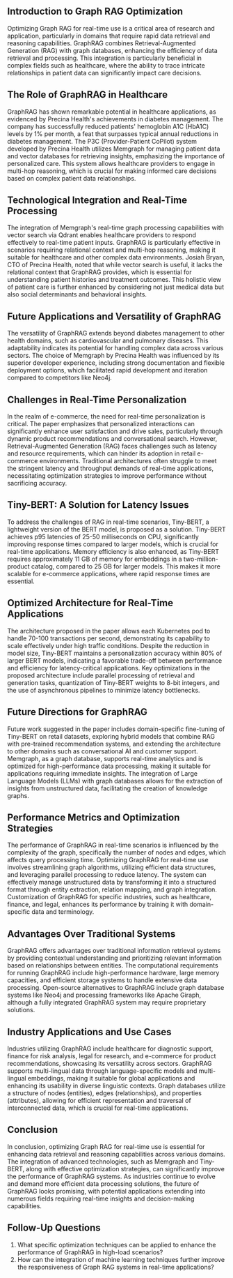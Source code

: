 ## Introduction to Graph RAG Optimization
Optimizing Graph RAG for real-time use is a critical area of research and application, particularly in domains that require rapid data retrieval and reasoning capabilities. GraphRAG combines Retrieval-Augmented Generation (RAG) with graph databases, enhancing the efficiency of data retrieval and processing. This integration is particularly beneficial in complex fields such as healthcare, where the ability to trace intricate relationships in patient data can significantly impact care decisions.

## The Role of GraphRAG in Healthcare
GraphRAG has shown remarkable potential in healthcare applications, as evidenced by Precina Health's achievements in diabetes management. The company has successfully reduced patients' hemoglobin A1C (HbA1C) levels by 1% per month, a feat that surpasses typical annual reductions in diabetes management. The P3C (Provider-Patient CoPilot) system developed by Precina Health utilizes Memgraph for managing patient data and vector databases for retrieving insights, emphasizing the importance of personalized care. This system allows healthcare providers to engage in multi-hop reasoning, which is crucial for making informed care decisions based on complex patient data relationships.

## Technological Integration and Real-Time Processing
The integration of Memgraph's real-time graph processing capabilities with vector search via Qdrant enables healthcare providers to respond effectively to real-time patient inputs. GraphRAG is particularly effective in scenarios requiring relational context and multi-hop reasoning, making it suitable for healthcare and other complex data environments. Josiah Bryan, CTO of Precina Health, noted that while vector search is useful, it lacks the relational context that GraphRAG provides, which is essential for understanding patient histories and treatment outcomes. This holistic view of patient care is further enhanced by considering not just medical data but also social determinants and behavioral insights.

## Future Applications and Versatility of GraphRAG
The versatility of GraphRAG extends beyond diabetes management to other health domains, such as cardiovascular and pulmonary diseases. This adaptability indicates its potential for handling complex data across various sectors. The choice of Memgraph by Precina Health was influenced by its superior developer experience, including strong documentation and flexible deployment options, which facilitated rapid development and iteration compared to competitors like Neo4j.

## Challenges in Real-Time Personalization
In the realm of e-commerce, the need for real-time personalization is critical. The paper emphasizes that personalized interactions can significantly enhance user satisfaction and drive sales, particularly through dynamic product recommendations and conversational search. However, Retrieval-Augmented Generation (RAG) faces challenges such as latency and resource requirements, which can hinder its adoption in retail e-commerce environments. Traditional architectures often struggle to meet the stringent latency and throughput demands of real-time applications, necessitating optimization strategies to improve performance without sacrificing accuracy.

## Tiny-BERT: A Solution for Latency Issues
To address the challenges of RAG in real-time scenarios, Tiny-BERT, a lightweight version of the BERT model, is proposed as a solution. Tiny-BERT achieves p95 latencies of 25-50 milliseconds on CPU, significantly improving response times compared to larger models, which is crucial for real-time applications. Memory efficiency is also enhanced, as Tiny-BERT requires approximately 11 GB of memory for embeddings in a two-million-product catalog, compared to 25 GB for larger models. This makes it more scalable for e-commerce applications, where rapid response times are essential.

## Optimized Architecture for Real-Time Applications
The architecture proposed in the paper allows each Kubernetes pod to handle 70-100 transactions per second, demonstrating its capability to scale effectively under high traffic conditions. Despite the reduction in model size, Tiny-BERT maintains a personalization accuracy within 80% of larger BERT models, indicating a favorable trade-off between performance and efficiency for latency-critical applications. Key optimizations in the proposed architecture include parallel processing of retrieval and generation tasks, quantization of Tiny-BERT weights to 8-bit integers, and the use of asynchronous pipelines to minimize latency bottlenecks.

## Future Directions for GraphRAG
Future work suggested in the paper includes domain-specific fine-tuning of Tiny-BERT on retail datasets, exploring hybrid models that combine RAG with pre-trained recommendation systems, and extending the architecture to other domains such as conversational AI and customer support. Memgraph, as a graph database, supports real-time analytics and is optimized for high-performance data processing, making it suitable for applications requiring immediate insights. The integration of Large Language Models (LLMs) with graph databases allows for the extraction of insights from unstructured data, facilitating the creation of knowledge graphs.

## Performance Metrics and Optimization Strategies
The performance of GraphRAG in real-time scenarios is influenced by the complexity of the graph, specifically the number of nodes and edges, which affects query processing time. Optimizing GraphRAG for real-time use involves streamlining graph algorithms, utilizing efficient data structures, and leveraging parallel processing to reduce latency. The system can effectively manage unstructured data by transforming it into a structured format through entity extraction, relation mapping, and graph integration. Customization of GraphRAG for specific industries, such as healthcare, finance, and legal, enhances its performance by training it with domain-specific data and terminology.

## Advantages Over Traditional Systems
GraphRAG offers advantages over traditional information retrieval systems by providing contextual understanding and prioritizing relevant information based on relationships between entities. The computational requirements for running GraphRAG include high-performance hardware, large memory capacities, and efficient storage systems to handle extensive data processing. Open-source alternatives to GraphRAG include graph database systems like Neo4j and processing frameworks like Apache Giraph, although a fully integrated GraphRAG system may require proprietary solutions.

## Industry Applications and Use Cases
Industries utilizing GraphRAG include healthcare for diagnostic support, finance for risk analysis, legal for research, and e-commerce for product recommendations, showcasing its versatility across sectors. GraphRAG supports multi-lingual data through language-specific models and multi-lingual embeddings, making it suitable for global applications and enhancing its usability in diverse linguistic contexts. Graph databases utilize a structure of nodes (entities), edges (relationships), and properties (attributes), allowing for efficient representation and traversal of interconnected data, which is crucial for real-time applications.

## Conclusion
In conclusion, optimizing Graph RAG for real-time use is essential for enhancing data retrieval and reasoning capabilities across various domains. The integration of advanced technologies, such as Memgraph and Tiny-BERT, along with effective optimization strategies, can significantly improve the performance of GraphRAG systems. As industries continue to evolve and demand more efficient data processing solutions, the future of GraphRAG looks promising, with potential applications extending into numerous fields requiring real-time insights and decision-making capabilities.

## Follow-Up Questions
1. What specific optimization techniques can be applied to enhance the performance of GraphRAG in high-load scenarios?
2. How can the integration of machine learning techniques further improve the responsiveness of Graph RAG systems in real-time applications?